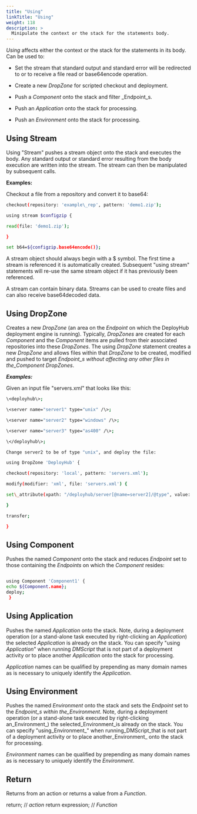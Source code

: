 ```yaml
---
title: "Using"
linkTitle: "Using"
weight: 118
description: >
  Minipulate the context or the stack for the statements body.
---
```


_Using_ affects either the context or the stack for the statements in its body. Can be used to:

- Set the stream that standard output and standard error will be redirected to or to receive a file read or base64encode operation.

- Create a new _DropZone_ for scripted checkout and deployment.
- Push a _Component_ onto the stack and filter _Endpoint_s.
- Push an _Application_ onto the stack for processing.
- Push an _Environment_ onto the stack for processing.

## Using Stream

Using "Stream" pushes a stream object onto the stack and executes the body. Any standard output or standard error resulting from the body execution are written into the stream. The stream can then be manipulated by subsequent calls.

**Examples:**

Checkout a file from a repository and convert it to base64:

```bash
checkout(repository: 'example\_rep', pattern: 'demo1.zip');

using stream $configzip {

read(file: 'demo1.zip');

}

set b64=${configzip.base64encode()};
```

A stream object should always begin with a $ symbol. The first time a stream is referenced it is automatically created. Subsequent "using stream" statements will re-use the same stream object if it has previously been referenced.

A stream can contain binary data. Streams can be used to create files and can also receive base64decoded data.

## Using DropZone

Creates a new _DropZone_ (an area on the _Endpoint_ on which the DeployHub deployment engine is running). Typically, _DropZones_ are created for each _Component_ and the _Component_ items are pulled from their associated repositories into these _DropZones_. The using _DropZone_ statement creates a new _DropZone_ and allows files within that _DropZone_ to be created, modified and pushed to target _Endpoint_s without affecting any other files in the_Component DropZones_.

***Examples:***

Given an input file "servers.xml" that looks like this:

```bash
\<deployhub\>;

\<server name="server1" type="unix" /\>;

\<server name="server2" type="windows" /\>;

\<server name="server3" type="as400" /\>;

\</deployhub\>;

Change server2 to be of type "unix", and deploy the file:

using DropZone 'DeployHub' {

checkout(repository: 'local', pattern: 'servers.xml');

modify(modifier: 'xml', file: 'servers.xml') {

set\_attribute(xpath: "/deployhub/server[@name=server2]/@type", value: "unix");

}

transfer;

}
```

## Using Component

Pushes the named _Component_ onto the stack and reduces _Endpoint_ set to those containing the _Endpoints_ on which the _Component_ resides:

```bash

using Component 'Component1' {
echo ${Component.name};
deploy;
 }
```

## Using Application

Pushes the named _Application_ onto the stack. Note, during a deployment operation (or a stand-alone task executed by right-clicking an _Application_) the selected _Application_ is already on the stack. You can specify "using _Application_" when running _DMScript_ that is not part of a deployment activity or to place another _Application_ onto the stack for processing.

_Application_ names can be qualified by prepending as many domain names as is necessary to uniquely identify the _Application_.

## Using Environment

Pushes the named _Environment_ onto the stack and sets the _Endpoint_ set to the _Endpoint_s within the_Environment_. Note, during a deployment operation (or a stand-alone task executed by right-clicking an_Environment_) the selected_Environment_is already on the stack. You can specify "using_Environment_" when running_DMScript_that is not part of a deployment activity or to place another_Environment_ onto the stack for processing.

_Environment_ names can be qualified by prepending as many domain names as is necessary to uniquely identify the _Environment_.

## Return

Returns from an action or returns a value from a _Function_.

return; // _action_
return expression; // _Function_
